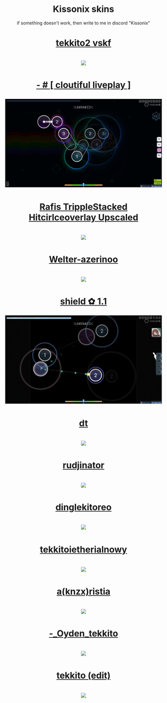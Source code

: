 <h1 align="center">Kissonix skins</h1>
<p align="center" >
  if something doesn't work, then write to me in discord "Kissonix"
</p>
<h1 align="center">
  <a href="https://github.com/Kisson1x/skins/raw/refs/heads/main/_%E2%80%A2%20tekkito2_vskf.osk">
    <p align="center">
      tekkito2 vskf
    </p>
    <img src="https://github.com/thepro2k/Maliszewski-osu-skins/assets/108192718/49b1bc8f-9bc3-4952-bf78-0276e2ec54d8"/>
  </a>
</h1>
<h1 align="center">
  <a href="https://github.com/Kisson1x/skins/raw/refs/heads/main/-%20%20%20%20%20%20%20%20%20%20%20%20%23%20%20%5B%20cloutiful%20liveplay%20%5D.osk">
    <p align="center">
      - # [ cloutiful liveplay ]
    </p>
    <img src="https://github.com/Kisson1x/skins/blob/main/screenshot121.jpg?raw=true"/>
  </a>
</h1>
<h1 align="center">
  <a href="https://github.com/Kisson1x/skins/raw/refs/heads/main/Rafis%20TrippleStacked%20Hitcirlceoverlay%20Upscaled.osk">
    <p align="center">
      Rafis TrippleStacked Hitcirlceoverlay Upscaled
    </p>
    <img src="https://i.ibb.co/JFjYPDvR/screenshot042.jpg"/>
  </a>
</h1>
<h1 align="center">
  <a href="https://github.com/Kisson1x/skins/raw/refs/heads/main/Welter-azerinoo.osk">
    <p align="center">
      Welter-azerinoo
    </p>
    <img src="https://i.ibb.co/MybLMkRL/screenshot126.jpg"/>
  </a>
</h1>
<h1 align="center">
  <a href="https://github.com/Kisson1x/skins/raw/refs/heads/main/shield%20%E2%9C%BF%201.1.osk">
    <p align="center">
      shield ✿ 1.1
    </p>
    <img src="https://github.com/Kisson1x/skins/blob/main/screenshot050.jpg?raw=true"/>
  </a>
</h1>
<h1 align="center">
  <a href="https://github.com/Kisson1x/skins/raw/refs/heads/main/dt.osk">
    <p align="center">
      dt
    </p>
    <img src="https://i.ibb.co/0nDRLQr/screenshot015.jpg"/>
  </a>
</h1>
<h1 align="center">
  <a href="https://github.com/Kisson1x/skins/raw/refs/heads/main/rudjinator.osk">
    <p align="center">
      rudjinator
    </p>
    <img src="https://i.ibb.co/LdpgP2PB/screenshot024.jpg"/>
  </a>
</h1>
<h1 align="center">
  <a href="https://github.com/Kisson1x/skins/blob/main/screenshot018.jpg?raw=true">
    <p align="center">
      dinglekitoreo
    </p>
    <img src="https://i.ibb.co/R7120SF/screenshot018.jpg"/>
  </a>
</h1>
<h1 align="center">
  <a href="https://github.com/Kisson1x/skins/raw/refs/heads/main/tekkitoietherialnowy.osk">
    <p align="center">
      tekkitoietherialnowy
    </p>
    <img src="https://i.ibb.co/sq1wfZy/screenshot030.jpg"/>
  </a>
</h1>
<h1 align="center">
  <a href="https://github.com/Kisson1x/skins/blob/main/screenshot102.jpg?raw=true">
    <p align="center">
      a(knzx)ristia
    </p>
    <img src="https://i.ibb.co/0jn3C27C/screenshot102.jpg"/>
  </a>
</h1>
<h1 align="center">
  <a href="https://github.com/Kisson1x/skins/raw/refs/heads/main/-_Oyden_tekkito.osk">
    <p align="center">
      -_Oyden_tekkito
    </p>
    <img src="https://i.ibb.co/fvFq3KQ/screenshot031.jpg"/>
  </a>
</h1>
<h1 align="center">
  <a href="https://github.com/Kisson1x/skins/raw/refs/heads/main/tekkito%20(edit).osk">
    <p align="center">
      tekkito (edit)
    </p>
    <img src="https://i.ibb.co/LdXWVjC/screenshot041.jpg"/>
  </a>
</h1>
<!-- Skin template, part to edit are wrapped in ``
<h1 align="center">
  <a href="`link to the skin`">
    <p align="center">
      `skin's name`
    </p>
    <img src="`link to the screenshot`"/>
  </a>
</h1>
-->
